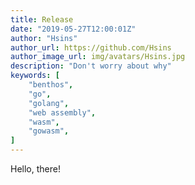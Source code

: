 ```yaml
---
title: Release
date: "2019-05-27T12:00:01Z"
author: "Hsins"
author_url: https://github.com/Hsins
author_image_url: img/avatars/Hsins.jpg
description: "Don't worry about why"
keywords: [
	"benthos",
	"go",
	"golang",
	"web assembly",
	"wasm",
	"gowasm",
]
---
```


Hello, there!